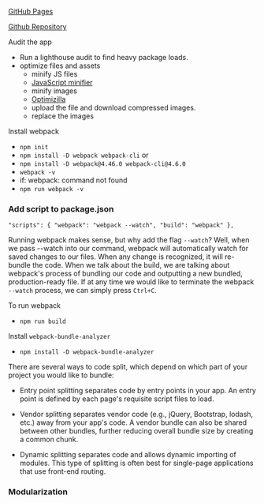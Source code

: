 [GitHub Pages](https://duckarroyo.github.io/food-festival/)

[Github Repository](https://github.com/DuckArroyo/food-festival)

Audit the app

- Run a lighthouse audit to find heavy package loads.
- optimize files and assets
  - minify JS files
  - [JavaScript minifier](https://www.toptal.com/developers/javascript-minifier/)
  - minify images
  - [Optimizilla](https://imagecompressor.com/)
  - upload the file and download compressed images.
  - replace the images

Install webpack

- `npm init`
- `npm install -D webpack webpack-cli`
  or
- `npm install -D webpack@4.46.0 webpack-cli@4.6.0`
- `webpack -v`
- if: webpack: command not found
- `npm run webpack -v`

### Add script to package.json

`"scripts": { "webpack": "webpack --watch", "build": "webpack" },`

Running webpack makes sense, but why add the flag `--watch`? Well, when we pass --watch into our command, webpack will automatically watch for saved changes to our files. When any change is recognized, it will re-bundle the code. When we talk about the build, we are talking about webpack's process of bundling our code and outputting a new bundled, production-ready file. If at any time we would like to terminate the webpack `--watch` process, we can simply press `Ctrl+C`.

To run webpack

- `npm run build`

Install `webpack-bundle-analyzer`

- `npm install -D webpack-bundle-analyzer`

There are several ways to code split, which depend on which part of your project you would like to bundle:

- Entry point splitting separates code by entry points in your app. An entry point is defined by each page's requisite script files to load.

- Vendor splitting separates vendor code (e.g., jQuery, Bootstrap, lodash, etc.) away from your app's code. A vendor bundle can also be shared between other bundles, further reducing overall bundle size by creating a common chunk.

- Dynamic splitting separates code and allows dynamic importing of modules. This type of splitting is often best for single-page applications that use front-end routing.

### Modularization
